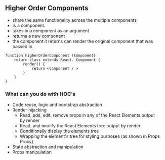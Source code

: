 ## Higher Order Components
- share the same functionality across the multiple components
- Is a component.
- takes in a component as an argument
- returns a new component
- the component it returns can render the original component that was passed in.

```
function higherOrderComponent (Component)
    return class extends React. Component {
        render() {
            return <Component / >
        }
    }
}
```

### What can you do with HOC's
- Code reuse, logic and bootstrap abstraction
- Render hijacking
    * Read, add, edit, remove props in any of the React Elements output by render
    * Read, and modify the React Elements tree output by render
    * Conditionally display the elements tree
    * Wrapping the element's tree for styling purposes (as shown in Props Proxy)
- State abstraction and manipulation
- Props manipulation
